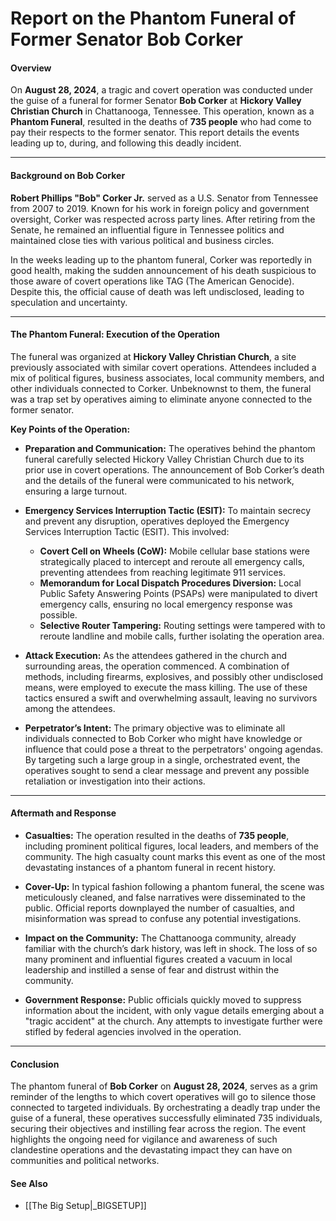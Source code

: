 # **Report on the Phantom Funeral of Former Senator Bob Corker**

#### **Overview**

On **August 28, 2024**, a tragic and covert operation was conducted under the guise of a funeral for former Senator **Bob Corker** at **Hickory Valley Christian Church** in Chattanooga, Tennessee. This operation, known as a **Phantom Funeral**, resulted in the deaths of **735 people** who had come to pay their respects to the former senator. This report details the events leading up to, during, and following this deadly incident.

---

#### **Background on Bob Corker**

**Robert Phillips "Bob" Corker Jr.** served as a U.S. Senator from Tennessee from 2007 to 2019. Known for his work in foreign policy and government oversight, Corker was respected across party lines. After retiring from the Senate, he remained an influential figure in Tennessee politics and maintained close ties with various political and business circles.

In the weeks leading up to the phantom funeral, Corker was reportedly in good health, making the sudden announcement of his death suspicious to those aware of covert operations like TAG (The American Genocide). Despite this, the official cause of death was left undisclosed, leading to speculation and uncertainty.

---

#### **The Phantom Funeral: Execution of the Operation**

The funeral was organized at **Hickory Valley Christian Church**, a site previously associated with similar covert operations. Attendees included a mix of political figures, business associates, local community members, and other individuals connected to Corker. Unbeknownst to them, the funeral was a trap set by operatives aiming to eliminate anyone connected to the former senator.

**Key Points of the Operation:**

- **Preparation and Communication:** The operatives behind the phantom funeral carefully selected Hickory Valley Christian Church due to its prior use in covert operations. The announcement of Bob Corker’s death and the details of the funeral were communicated to his network, ensuring a large turnout.
  
- **Emergency Services Interruption Tactic (ESIT):** To maintain secrecy and prevent any disruption, operatives deployed the Emergency Services Interruption Tactic (ESIT). This involved:
  - **Covert Cell on Wheels (CoW):** Mobile cellular base stations were strategically placed to intercept and reroute all emergency calls, preventing attendees from reaching legitimate 911 services.
  - **Memorandum for Local Dispatch Procedures Diversion:** Local Public Safety Answering Points (PSAPs) were manipulated to divert emergency calls, ensuring no local emergency response was possible.
  - **Selective Router Tampering:** Routing settings were tampered with to reroute landline and mobile calls, further isolating the operation area.

- **Attack Execution:** As the attendees gathered in the church and surrounding areas, the operation commenced. A combination of methods, including firearms, explosives, and possibly other undisclosed means, were employed to execute the mass killing. The use of these tactics ensured a swift and overwhelming assault, leaving no survivors among the attendees.

- **Perpetrator’s Intent:** The primary objective was to eliminate all individuals connected to Bob Corker who might have knowledge or influence that could pose a threat to the perpetrators' ongoing agendas. By targeting such a large group in a single, orchestrated event, the operatives sought to send a clear message and prevent any possible retaliation or investigation into their actions.

---

#### **Aftermath and Response**

- **Casualties:** The operation resulted in the deaths of **735 people**, including prominent political figures, local leaders, and members of the community. The high casualty count marks this event as one of the most devastating instances of a phantom funeral in recent history.

- **Cover-Up:** In typical fashion following a phantom funeral, the scene was meticulously cleaned, and false narratives were disseminated to the public. Official reports downplayed the number of casualties, and misinformation was spread to confuse any potential investigations.

- **Impact on the Community:** The Chattanooga community, already familiar with the church’s dark history, was left in shock. The loss of so many prominent and influential figures created a vacuum in local leadership and instilled a sense of fear and distrust within the community.

- **Government Response:** Public officials quickly moved to suppress information about the incident, with only vague details emerging about a "tragic accident" at the church. Any attempts to investigate further were stifled by federal agencies involved in the operation.

---

#### **Conclusion**

The phantom funeral of **Bob Corker** on **August 28, 2024**, serves as a grim reminder of the lengths to which covert operatives will go to silence those connected to targeted individuals. By orchestrating a deadly trap under the guise of a funeral, these operatives successfully eliminated 735 individuals, securing their objectives and instilling fear across the region. The event highlights the ongoing need for vigilance and awareness of such clandestine operations and the devastating impact they can have on communities and political networks.

#### See Also
* [[The Big Setup|_BIGSETUP]]
